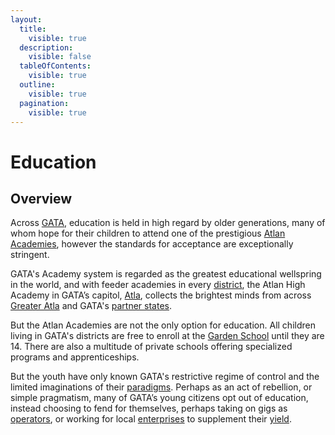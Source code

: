 ```yaml
---
layout:
  title:
    visible: true
  description:
    visible: false
  tableOfContents:
    visible: true
  outline:
    visible: true
  pagination:
    visible: true
---
```


# Education

## Overview

Across [GATA](../the-basics.md), education is held in high regard by older generations, many of whom hope for their children to attend one of the prestigious [Atlan Academies](../institutions/the-atlan-academy-system.md), however the standards for acceptance are exceptionally stringent.&#x20;

GATA's Academy system is regarded as the greatest educational wellspring in the world, and with feeder academies in every [district](../politics/districts.md), the Atlan High Academy in GATA’s capitol, [Atla](../key-locations/atla.md), collects the brightest minds from across [Greater Atla](../politics/greater-atla.md) and GATA's [partner states](../politics/new-dawn-accords.md#signatories).

But the Atlan Academies are not the only option for education. All children living in GATA's districts are free to enroll at the [Garden School](../institutions/gardens.md#educational-institutions) until they are 14. There are also a multitude of private schools offering specialized programs and apprenticeships.

But the youth have only known GATA's restrictive regime of control and the limited imaginations of their [paradigms](../politics/paradigms.md). Perhaps as an act of rebellion, or simple pragmatism, many of GATA’s young citizens opt out of education, instead choosing to fend for themselves, perhaps taking on gigs as [operators](../enterprise/operators.md), or working for local [enterprises](../enterprise/) to supplement their [yield](../politics/yield.md).
